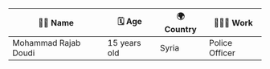 | 🧑🏻 Name               | 🗓 Age         | 🌍 Country | 👮🏻‍♂️ Work        |
|------------------------|---------------|-----------|--------------------|
| Mohammad Rajab Doudi    | 15 years old  | Syria     | Police Officer     |
